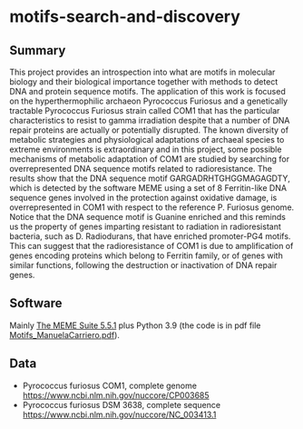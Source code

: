 # motifs-search-and-discovery
## Summary
This project provides an introspection into what are motifs in molecular biology and their biological importance together with methods to detect DNA
and protein sequence motifs. The application of this work is focused on the
hyperthermophilic archaeon Pyrococcus Furiosus and a genetically tractable
Pyrococcus Furiosus strain called COM1 that has the particular characteristics to resist to gamma irradiation despite that a number of DNA repair
proteins are actually or potentially disrupted.
The known diversity of metabolic strategies and physiological adaptations of
archaeal species to extreme environments is extraordinary and in this project,
some possible mechanisms of metabolic adaptation of COM1 are studied
by searching for overrepresented DNA sequence motifs related to radioresistance. The results show that the DNA sequence motif GARGADRHTGHGGMAGAGDTY, which is detected by the software MEME using a set of 8
Ferritin-like DNA sequence genes involved in the protection against oxidative damage, is overrepresented in COM1 with respect to the reference P.
Furiosus genome. Notice that the DNA sequence motif is Guanine enriched and this reminds us the property of genes imparting resistant to radiation in radioresistant bacteria, such as D. Radiodurans, that
have enriched promoter-PG4 motifs. This can suggest that the radioresistance of COM1 is due
to amplification of genes encoding proteins which belong to Ferritin family,
or of genes with similar functions, following the destruction or inactivation
of DNA repair genes.

## Software
Mainly [The MEME Suite 5.5.1](https://meme-suite.org/meme/doc/overview.html?man_type=web) plus Python 3.9 (the code is in pdf file [Motifs_ManuelaCarriero.pdf](https://github.com/ManuelaCarriero/motifs-search-and-discovery/blob/main/Motifs_ManuelaCarriero.pdf)).

## Data
* Pyrococcus furiosus COM1, complete genome https://www.ncbi.nlm.nih.gov/nuccore/CP003685
* Pyrococcus furiosus DSM 3638, complete sequence https://www.ncbi.nlm.nih.gov/nuccore/NC_003413.1